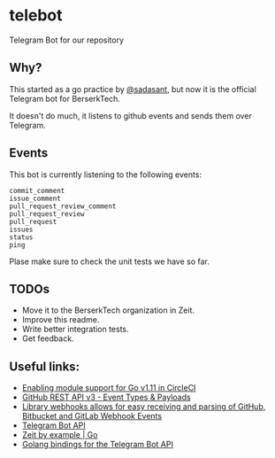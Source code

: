 ﻿# telebot
Telegram Bot for our repository

## Why?

This started as a go practice by
[@sadasant](https://github.com/sadasant), but now it is the official
Telegram bot for BerserkTech.

It doesn't do much, it listens to github events and sends them over
Telegram.


## Events

This bot is currently listening to the following events:


```
commit_comment
issue_comment
pull_request_review_comment
pull_request_review
pull_request
issues
status
ping
```

Plase make sure to check the unit tests we have so far.

## TODOs

- Move it to the BerserkTech organization in Zeit.
- Improve this readme.
- Write better integration tests.
- Get feedback.

## Useful links:
- [Enabling module support for Go v1.11 in CircleCI](https://circleci.com/blog/go-v1.11-modules-and-circleci/)
- [GitHub REST API v3 - Event Types & Payloads](https://developer.github.com/v3/activity/events/types/)
- [Library webhooks allows for easy receiving and parsing of GitHub,
  Bitbucket and GitLab Webhook
  Events](https://github.com/go-playground/webhooks)
- [Telegram Bot API](https://core.telegram.org/bots/api)
- [Zeit by example | Go](https://zeit.co/examples/go)
- [Golang bindings for the Telegram Bot API](https://github.com/go-telegram-bot-api/telegram-bot-api)
